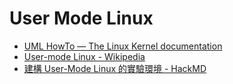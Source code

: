 # User Mode Linux

- [UML HowTo — The Linux Kernel documentation](https://docs.kernel.org/virt/uml/user_mode_linux_howto_v2.html)
- [User-mode Linux - Wikipedia](https://en.wikipedia.org/wiki/User-mode_Linux)
- [建構 User-Mode Linux 的實驗環境 - HackMD](https://hackmd.io/@sysprog/user-mode-linux-env)

